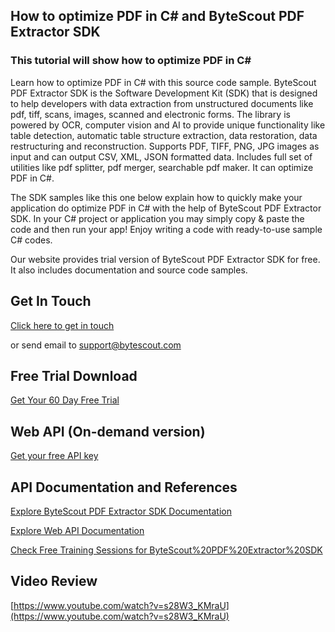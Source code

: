 ## How to optimize PDF in C# and ByteScout PDF Extractor SDK

### This tutorial will show how to optimize PDF in C#

Learn how to optimize PDF in C# with this source code sample. ByteScout PDF Extractor SDK is the Software Development Kit (SDK) that is designed to help developers with data extraction from unstructured documents like pdf, tiff, scans, images, scanned and electronic forms. The library is powered by OCR, computer vision and AI to provide unique functionality like table detection, automatic table structure extraction, data restoration, data restructuring and reconstruction. Supports PDF, TIFF, PNG, JPG images as input and can output CSV, XML, JSON formatted data. Includes full set of utilities like pdf splitter, pdf merger, searchable pdf maker. It can optimize PDF in C#.

The SDK samples like this one below explain how to quickly make your application do optimize PDF in C# with the help of ByteScout PDF Extractor SDK. In your C# project or application you may simply copy & paste the code and then run your app! Enjoy writing a code with ready-to-use sample C# codes.

Our website provides trial version of ByteScout PDF Extractor SDK for free. It also includes documentation and source code samples.

## Get In Touch

[Click here to get in touch](https://bytescout.zendesk.com/hc/en-us/requests/new?subject=ByteScout%20PDF%20Extractor%20SDK%20Question)

or send email to [support@bytescout.com](mailto:support@bytescout.com?subject=ByteScout%20PDF%20Extractor%20SDK%20Question) 

## Free Trial Download

[Get Your 60 Day Free Trial](https://bytescout.com/download/web-installer?utm_source=github-readme)

## Web API (On-demand version)

[Get your free API key](https://pdf.co/documentation/api?utm_source=github-readme)

## API Documentation and References

[Explore ByteScout PDF Extractor SDK Documentation](https://bytescout.com/documentation/index.html?utm_source=github-readme)

[Explore Web API Documentation](https://pdf.co/documentation/api?utm_source=github-readme)

[Check Free Training Sessions for ByteScout%20PDF%20Extractor%20SDK](https://academy.bytescout.com/)

## Video Review

[https://www.youtube.com/watch?v=s28W3_KMraU](https://www.youtube.com/watch?v=s28W3_KMraU)